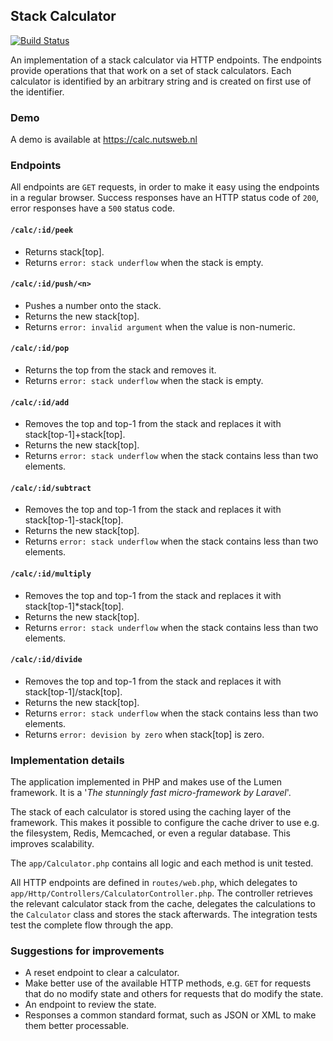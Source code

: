 ## Stack Calculator
[![Build Status](https://travis-ci.org/jeroennoten/stack-calculator.svg?branch=master)](https://travis-ci.org/jeroennoten/stack-calculator)

An implementation of a stack calculator via HTTP endpoints. The endpoints provide operations that that work on a set of stack calculators. Each calculator is identified by an arbitrary string and is created on first use of the identifier.

### Demo

A demo is available at https://calc.nutsweb.nl

### Endpoints

All endpoints are `GET` requests, in order to make it easy using the endpoints in a regular browser.
Success responses have an HTTP status code of `200`, error responses have a `500` status code. 

#### `/calc/:id/peek` 
- Returns stack[top].
- Returns `error: stack underflow` when the stack is empty.

#### `/calc/:id/push/<n>`
- Pushes a number onto the stack.
- Returns the new stack[top].
- Returns `error: invalid argument` when the value is non-numeric. 

#### `/calc/:id/pop`
- Returns the top from the stack and removes it.
- Returns `error: stack underflow` when the stack is empty.

#### `/calc/:id/add`
- Removes the top and top-1 from the stack and replaces it with stack[top-1]+stack[top].
- Returns the new stack[top].
- Returns `error: stack underflow` when the stack contains less than two elements.

#### `/calc/:id/subtract`
- Removes the top and top-1 from the stack and replaces it with stack[top-1]-stack[top].
- Returns the new stack[top].
- Returns `error: stack underflow` when the stack contains less than two elements.

#### `/calc/:id/multiply`
- Removes the top and top-1 from the stack and replaces it with stack[top-1]*stack[top].
- Returns the new stack[top].
- Returns `error: stack underflow` when the stack contains less than two elements.

#### `/calc/:id/divide`
- Removes the top and top-1 from the stack and replaces it with stack[top-1]/stack[top].
- Returns the new stack[top].
- Returns `error: stack underflow` when the stack contains less than two elements.
- Returns `error: devision by zero` when stack[top] is zero.

### Implementation details

The application implemented in PHP and makes use of the Lumen framework. It is a '*The stunningly fast micro-framework by Laravel*'.

The stack of each calculator is stored using the caching layer of the framework. This makes it possible to configure the cache driver to use e.g. the filesystem, Redis, Memcached, or even a regular database. This improves scalability.

The `app/Calculator.php` contains all logic and each method is unit tested.

All HTTP endpoints are defined in `routes/web.php`, which delegates to `app/Http/Controllers/CalculatorController.php`.
The controller retrieves the relevant calculator stack from the cache, delegates the calculations to the `Calculator` class and stores the stack afterwards.
The integration tests test the complete flow through the app.

### Suggestions for improvements
- A reset endpoint to clear a calculator.
- Make better use of the available HTTP methods, e.g. `GET` for requests that do no modify state and others for requests that do modify the state.
- An endpoint to review the state.
- Responses a common standard format, such as JSON or XML to make them better processable.
